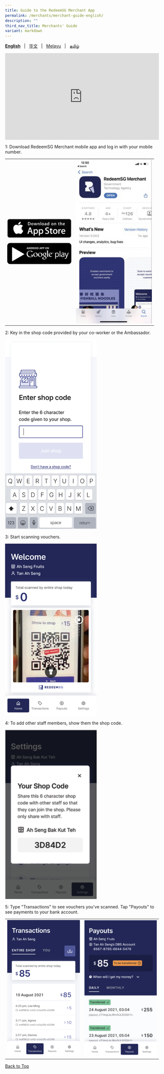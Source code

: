 ```yaml
---
title: Guide to the RedeemSG Merchant App
permalink: /merchants/merchant-guide-english/
description: ""
third_nav_title: Merchants' Guide
variant: markdown
---
```

<span id="cdcv_page_top"></span>
**[English](/merchants/merchant-guide-english)** &nbsp;&nbsp;|&nbsp;&nbsp; [华文](/merchants/merchant-guide-chinese)  &nbsp;&nbsp;|&nbsp;&nbsp; [Melayu](/merchants/merchant-guide-malay) &nbsp;&nbsp;|&nbsp;&nbsp; [தமிழ்](/merchants/merchant-guide-tamil)

<style>
a.bp-button {
	height: 6em !important;
	white-space:pre-line !important;
}
	
 .youtubecontainer {
    position: relative;
    width: 100%;
    height: 0;
    padding-bottom: 56.25%;
}
.youtubevideo {
    position: absolute;
    top: 0;
    left: 0;
    width: 100%;
    height: 100%;
}
</style>

<div class="youtubecontainer">
<iframe class="youtubevideo" src="https://www.youtube.com/embed/6Di5L5FM_hk?si=ywHrRijzwM5Cccmj" title="YouTube video player" frameborder="0" allow="accelerometer; autoplay; clipboard-write; encrypted-media; gyroscope; picture-in-picture" allowfullscreen=""></iframe>
	</div>


<p>1: Download RedeemSG Merchant mobile app and log in with your mobile number. </p>

<table border="0" cellspacing="0" cellpadding="0">
<tbody>
<tr>
<td><p><a href="https://apps.apple.com/sg/app/redeemsg/id1512326240" target="blank"> <img src="/images/merchants/merchants-infographics/download-app-store.png" alt="Download RedeemSG Merchant Mobile App from App Store" style="width:210px !important;"></a></p>

<p><a href="https://play.google.com/store/apps/details?id=sg.gov.redeem" target="blank"> <img src="/images/merchants/merchants-infographics/download-google-play.png" alt="Download RedeemSG Merchant Mobile App from Google Play" style="width:210px !important;"></a></p>
	
</td>

<td><img src="/images/merchants/merchants-infographics/english/download_app.png" style="width:250px !important;" alt="Download RedeemSG Merchant App"> </td>
</tr>

</tbody>
</table>


<p>2: Key in the shop code provided by your co-worker or the Ambassador. </p>

<p><img src="/images/merchants/merchants-infographics/english/10%20Shop%20code.png" style="width:300px !important;" alt="Enter shop code screen"> </p>

<p>3: Start scanning vouchers. </p>
<p><img src="/images/merchants/merchants-infographics/english/2%20Home%20scan%20with%20pic%20.png" style="width:300px !important;" alt="Scan voucher screen"> </p>

<p>4: To add other staff members, show them the shop code. </p>
<p><img src="/images/merchants/merchants-infographics/english/3%20Eter%20shop%20code.png" style="width:300px !important;" alt="Shop code screen"> </p>

<p>5: Type "Transactions" to see vouchers you've scanned. Tap "Payouts" to see payments to your bank account.</p>


<table border="0" cellspacing="0" cellpadding="0">
<tbody>
<tr>
<td><img src="/images/merchants/merchants-infographics/english/2%20Transactions%20entire%20shop.png" style="width:250px !important;" alt="Transactions screen"> </td>
<td><img src="/images/merchants/payout%20updated.png" style="width:250px !important;" alt="Payouts screen"> </td>
</tr>
</tbody>
</table>

<a href="#cdcv_page_top">Back to Top</a>